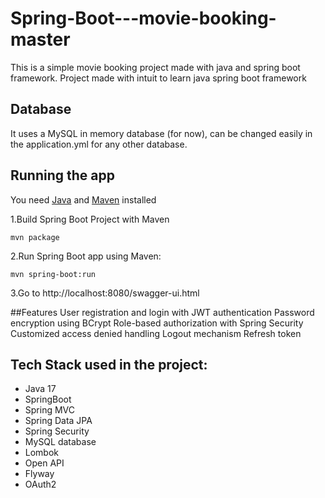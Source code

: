 # Spring-Boot---movie-booking-master
This is a simple movie booking project made with java and spring boot framework.
Project made with intuit to learn java spring boot framework
## Database
It uses a MySQL in memory database (for now), can be changed easily in the application.yml for any other database.
## Running the app
You need [Java](https://www.oracle.com/java/technologies/javase/jdk11-archive-downloads.html) and [Maven](https://maven.apache.org/download.cgi) installed

1.Build Spring Boot Project with Maven

    mvn package

2.Run Spring Boot app using Maven:

   `mvn spring-boot:run` 
   
3.Go to http://localhost:8080/swagger-ui.html

##Features
User registration and login with JWT authentication
Password encryption using BCrypt
Role-based authorization with Spring Security
Customized access denied handling
Logout mechanism
Refresh token

## Tech Stack used in the project:
- Java 17
- SpringBoot
- Spring MVC
- Spring Data JPA
- Spring Security
- MySQL database
- Lombok
- Open API
- Flyway
- OAuth2
